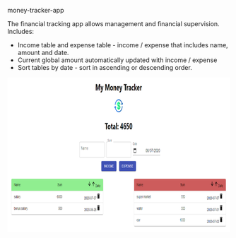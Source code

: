 money-tracker-app

The financial tracking app allows management and financial supervision.
Includes:
* Income table and expense table - income / expense that includes name, amount and date.
* Current global amount automatically updated with income / expense
* Sort tables by date - sort in ascending or descending order.




<kbd><img src="images/moneyTracker.PNG" height="350"></kbd>
